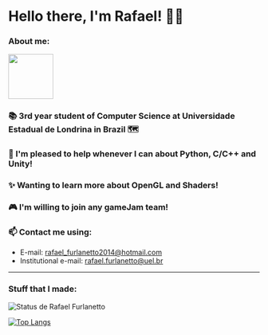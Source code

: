 # Hello there, I'm Rafael! 👨‍💻
### About me:
<img src="https://media.giphy.com/media/naiatn5LxTOsU/giphy.gif" width="90">


### 📚 3rd year student of Computer Science at Universidade Estadual de Londrina in Brazil 🗺
### 🙂 I'm pleased to help whenever I can about Python, C/C++ and Unity!
### ✨ Wanting to learn more about OpenGL and Shaders!
### 🎮 I'm willing to join any gameJam team!
### 📫 Contact me using:
* E-mail: rafael_furlanetto2014@hotmail.com
* Institutional e-mail: rafael.furlanetto@uel.br
---
### Stuff that I made:

![Status de Rafael Furlanetto](https://github-readme-stats.vercel.app/api?username=RafaelCasamaximo&theme=codeSTACKr&show_icons=true)

[![Top Langs](https://github-readme-stats.vercel.app/api/top-langs/?username=RafaelCasamaximo&layout=compact&theme=codeSTACKr&show_icons=true&hide=ShaderLab,GLSL&langs_count=8)](https://github.com/RafaelCasamaximo)
